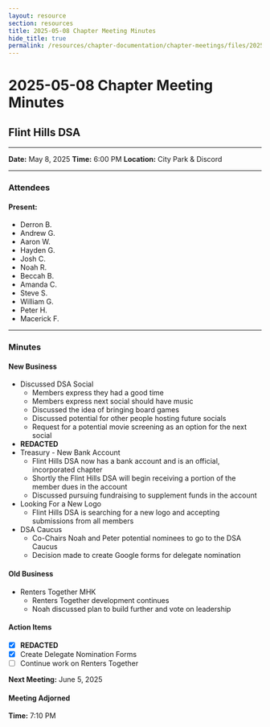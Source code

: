 ```yaml
---
layout: resource
section: resources
title: 2025-05-08 Chapter Meeting Minutes
hide_title: true
permalink: /resources/chapter-documentation/chapter-meetings/files/2025-05-08-chapter-meeting/
---
```


# 2025-05-08 Chapter Meeting Minutes

## Flint Hills DSA
   
*** 

**Date:** May 8, 2025
**Time:** 6:00 PM
**Location:** City Park & Discord

***
 
### Attendees

#### Present:

- Derron B.
- Andrew G.
- Aaron W.
- Hayden G.
- Josh C.
- Noah R.
- Beccah B.
- Amanda C.
- Steve S.
- William G.
- Peter H.
- Macerick F.

***

### Minutes

#### New Business

- Discussed DSA Social
  - Members express they had a good time
  - Members express next social should have music
  - Discussed the idea of bringing board games
  - Discussed potential for other people hosting future socials
  - Request for a potential movie screening as an option for the next social
- **REDACTED**
- Treasury - New Bank Account
  - Flint Hills DSA now has a bank account and is an official, incorporated chapter
  - Shortly the Flint Hills DSA will begin receiving a portion of the member dues in the account
  - Discussed pursuing fundraising to supplement funds in the account
- Looking For a New Logo
  - Flint Hills DSA is searching for a new logo and accepting submissions from all members
- DSA Caucus
  - Co-Chairs Noah and Peter potential nominees to go to the DSA Caucus
  - Decision made to create Google forms for delegate nomination


#### Old Business

- Renters Together MHK
  - Renters Together development continues 
  - Noah discussed plan to build further and vote on leadership
 
#### Action Items

- [x] **REDACTED**
- [x] Create Delegate Nomination Forms
- [ ] Continue work on Renters Together

**Next Meeting:** June 5, 2025

#### Meeting Adjorned

**Time:** 7:10 PM
      





